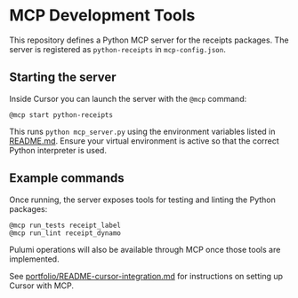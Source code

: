 # MCP Development Tools

This repository defines a Python MCP server for the receipts
packages. The server is registered as `python-receipts` in
`mcp-config.json`.

## Starting the server

Inside Cursor you can launch the server with the `@mcp` command:

```text
@mcp start python-receipts
```

This runs `python mcp_server.py` using the environment variables
listed in [README.md](README.md). Ensure your virtual environment is
active so that the correct Python interpreter is used.

## Example commands

Once running, the server exposes tools for testing and linting the
Python packages:

```text
@mcp run_tests receipt_label
@mcp run_lint receipt_dynamo
```

Pulumi operations will also be available through MCP once those tools
are implemented.

See [portfolio/README-cursor-integration.md](portfolio/README-cursor-integration.md)
for instructions on setting up Cursor with MCP.
